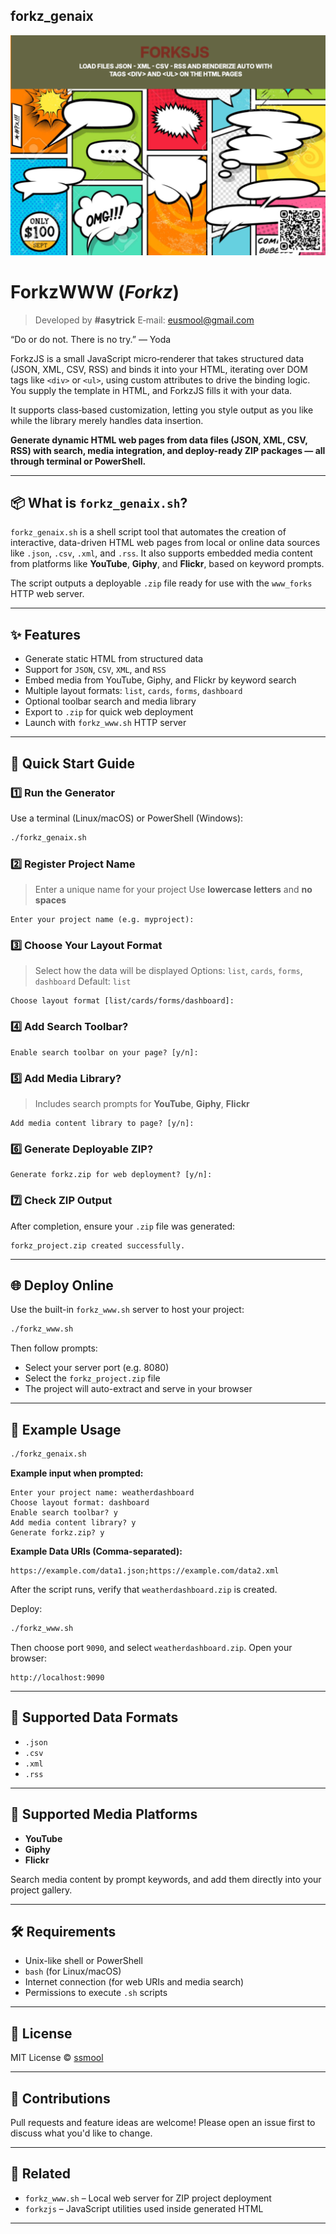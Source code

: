 ## forkz_genaix

![FORKZJS](../../assets/forksjs.jpg)
# ForkzWWW (*Forkz*)

> Developed by **#asytrick**
> E‑mail: [eusmool@gmail.com](mailto:eusmool@gmail.com)

“Do or do not. There is no try.” — Yoda

ForkzJS is a small JavaScript micro‑renderer that takes structured data (JSON, XML, CSV, RSS) and binds it into your HTML, iterating over DOM tags like `<div>` or `<ul>`, using custom attributes to drive the binding logic. You supply the template in HTML, and ForkzJS fills it with your data.

It supports class‑based customization, letting you style output as you like while the library merely handles data insertion.

**Generate dynamic HTML web pages from data files (JSON, XML, CSV, RSS) with search, media integration, and deploy-ready ZIP packages — all through terminal or PowerShell.**

---

## 📦 What is `forkz_genaix.sh`?

`forkz_genaix.sh` is a shell script tool that automates the creation of interactive, data-driven HTML web pages from local or online data sources like `.json`, `.csv`, `.xml`, and `.rss`. It also supports embedded media content from platforms like **YouTube**, **Giphy**, and **Flickr**, based on keyword prompts.

The script outputs a deployable `.zip` file ready for use with the `www_forks` HTTP web server.

---

## ✨ Features

- Generate static HTML from structured data
- Support for `JSON`, `CSV`, `XML`, and `RSS`
- Embed media from YouTube, Giphy, and Flickr by keyword search
- Multiple layout formats: `list`, `cards`, `forms`, `dashboard`
- Optional toolbar search and media library
- Export to `.zip` for quick web deployment
- Launch with `forkz_www.sh` HTTP server

---

## 🚀 Quick Start Guide

### 1️⃣ Run the Generator

Use a terminal (Linux/macOS) or PowerShell (Windows):

```bash
./forkz_genaix.sh
````

### 2️⃣ Register Project Name

> Enter a unique name for your project
> Use **lowercase letters** and **no spaces**

```
Enter your project name (e.g. myproject):
```

### 3️⃣ Choose Your Layout Format

> Select how the data will be displayed
> Options: `list`, `cards`, `forms`, `dashboard`
> Default: `list`

```
Choose layout format [list/cards/forms/dashboard]:
```

### 4️⃣ Add Search Toolbar?

```
Enable search toolbar on your page? [y/n]:
```

### 5️⃣ Add Media Library?

> Includes search prompts for **YouTube**, **Giphy**, **Flickr**

```
Add media content library to page? [y/n]:
```

### 6️⃣ Generate Deployable ZIP?

```
Generate forkz.zip for web deployment? [y/n]:
```

### 7️⃣ Check ZIP Output

After completion, ensure your `.zip` file was generated:

```
forkz_project.zip created successfully.
```

---

## 🌐 Deploy Online

Use the built-in `forkz_www.sh` server to host your project:

```bash
./forkz_www.sh
```

Then follow prompts:

* Select your server port (e.g. 8080)
* Select the `forkz_project.zip` file
* The project will auto-extract and serve in your browser

---

## 🧪 Example Usage

```bash
./forkz_genaix.sh
```

**Example input when prompted:**

```
Enter your project name: weatherdashboard
Choose layout format: dashboard
Enable search toolbar? y
Add media content library? y
Generate forkz.zip? y
```

**Example Data URIs (Comma-separated):**

```
https://example.com/data1.json;https://example.com/data2.xml
```

After the script runs, verify that `weatherdashboard.zip` is created.

Deploy:

```bash
./forkz_www.sh
```

Then choose port `9090`, and select `weatherdashboard.zip`. Open your browser:

```
http://localhost:9090
```

---

## 📁 Supported Data Formats

* `.json`
* `.csv`
* `.xml`
* `.rss`

---

## 🎥 Supported Media Platforms

* **YouTube**
* **Giphy**
* **Flickr**

Search media content by prompt keywords, and add them directly into your project gallery.

---

## 🛠 Requirements

* Unix-like shell or PowerShell
* `bash` (for Linux/macOS)
* Internet connection (for web URIs and media search)
* Permissions to execute `.sh` scripts

---

## 📃 License

MIT License © [ssmool](https://github.com/ssmool)

---

## 🤝 Contributions

Pull requests and feature ideas are welcome! Please open an issue first to discuss what you'd like to change.

---

## 🔗 Related

* `forkz_www.sh` – Local web server for ZIP project deployment
* `forkzjs` – JavaScript utilities used inside generated HTML

---

